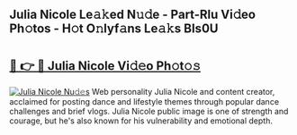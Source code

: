 ## Julia Nicole Le𝚊𝚔ed N𝚞𝚍e - Part-Rlu Vi𝚍eo Ph𝚘tos - H𝚘t O𝚗lyf𝚊ns Le𝚊𝚔s BIs0U

# <h2><a href="http://hf3ee9.feru.top/?c=Julia+Nicole">🔗 👉 🔴 Julia Nicole Vi𝚍𝚎o Ph𝚘t𝚘𝚜</a></h2>

[![Julia Nicole Nu𝚍𝚎s](https://i.imgur.com/0TWrTi3.gif)](http://hf3ee9.feru.top/?c=Julia+Nicole)
Web personality Julia Nicole and content creator, acclaimed for posting dance and lifestyle themes through popular dance challenges and brief vlogs. Julia Nicole public image is one of strength and courage, but he's also known for his vulnerability and emotional depth. 
